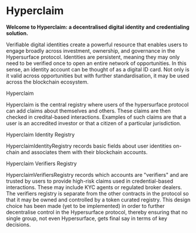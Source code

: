 # Hyperclaim

**Welcome to Hyperclaim: a decentralised digital identity and credentialing solution.**

Verifiable digital identities create a powerful resource that enables users to engage broadly across investment, ownership, and governance in the Hypersurface protocol. Identities are persistent, meaning they may only need to be verified once to open an entire network of opportunities. In this sense, an identity account can be thought of as a digital ID card. Not only is it valid across opportunities but with further standardisation, it may be used across the blockchain ecosystem.

Hyperclaim 

Hyperclaim is the central registry where users of the hypersurface protocol can add claims about themselves and others. These claims are then checked in credital-based interactions. Examples of such claims are that a user is an accredited investor or that a citizen of a particular jurisdiction.

Hyperclaim Identity Registry

HyperclaimIdentityRegistry records basic fields about user identities on-chain and associates them with their blockchain accounts. 

Hyperclaim Verifiers Registry

HyperclaimVerifiersRegistry records which accounts are "verifiers" and are trusted by users to provide high-risk claims used in credential-based interactions. These may include KYC agents or regulated broker dealers. The verifiers registry is separate from the other contracts in the protocol so that it may be owned and controlled by a token curated registry. This design choice has been made (yet to be implemented) in order to further decentralise control in the Hypersurface protocol, thereby ensuring that no single group, not even Hypersurface, gets final say in terms of key decisions.  